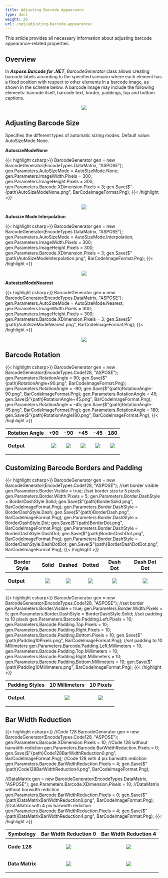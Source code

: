 ```yaml
---
title: Adjusting Barcode Appearance
type: docs
weight: 20
url: /net/adjusting-barcode-appearance/
---
```

This article provides all necessary information about adjusting barcode appearance-related properties.

## Overview
In ***Aspose.Barcode for .NET***, *BarcodeGenerator* class allows creating barcode labels according to the specified scenario where each element has a fixed position with respect to other elements in a barcode image, as shown in the scheme below. A barcode image may include the following elements: barcode itself, barcode text, border, paddings, top and bottom captions.
  
<p align="center"><img src="Barcode_View_Scheme.png"></p>
  
## Adjusting Barcode Size

Specifies the different types of automatic sizing modes. Default value: AutoSizeMode.None.

**AutosizeModeNone**

{{< highlight csharp>}}
BarcodeGenerator gen = new BarcodeGenerator(EncodeTypes.DataMatrix, "ASPOSE");
gen.Parameters.AutoSizeMode = AutoSizeMode.None;
gen.Parameters.ImageWidth.Pixels = 300;
gen.Parameters.ImageHeight.Pixels = 300;
gen.Parameters.Barcode.XDimension.Pixels = 3;
gen.Save($"{path}AutoSizeModeNone.png", BarCodeImageFormat.Png);
{{< /highlight >}} 
  
<p align="center"><img src="AutoSizeModeNone.png"></p>

**Autosize Mode Interpolation**

{{< highlight csharp>}}
BarcodeGenerator gen = new BarcodeGenerator(EncodeTypes.DataMatrix, "ASPOSE");
gen.Parameters.AutoSizeMode = AutoSizeMode.Interpolation;
gen.Parameters.ImageWidth.Pixels = 300;
gen.Parameters.ImageHeight.Pixels = 300;
gen.Parameters.Barcode.XDimension.Pixels = 3;
gen.Save($"{path}AutoSizeModeInterpolation.png", BarCodeImageFormat.Png);
{{< /highlight >}} 
  
<p align="center"><img src="AutoSizeModeInterpolation.png"></p>  

**AutosizeModeNearest**

{{< highlight csharp>}}
BarcodeGenerator gen = new BarcodeGenerator(EncodeTypes.DataMatrix, "ASPOSE");
gen.Parameters.AutoSizeMode = AutoSizeMode.Nearest;
gen.Parameters.ImageWidth.Pixels = 300;
gen.Parameters.ImageHeight.Pixels = 300;
gen.Parameters.Barcode.XDimension.Pixels = 3;
gen.Save($"{path}AutoSizeModeNearest.png", BarCodeImageFormat.Png);
{{< /highlight >}}
  
<p align="center"><img src="AutoSizeModeNearest.png"></p>
    
## Barcode Rotation

{{< highlight csharp>}}
BarcodeGenerator gen = new BarcodeGenerator(EncodeTypes.Code128, "ASPOSE");
gen.Parameters.RotationAngle = 90;
gen.Save($"{path}RotationAngle+90.png", BarCodeImageFormat.Png);
gen.Parameters.RotationAngle = -90;
gen.Save($"{path}RotationAngle-90.png", BarCodeImageFormat.Png);
gen.Parameters.RotationAngle = 45;
gen.Save($"{path}RotationAngle+45.png", BarCodeImageFormat.Png);
gen.Parameters.RotationAngle = -45;
gen.Save($"{path}RotationAngle-45.png", BarCodeImageFormat.Png);
gen.Parameters.RotationAngle = 180;
gen.Save($"{path}RotationAngle180.png", BarCodeImageFormat.Png);
{{< /highlight >}} 

|Rotation Angle|+90|-90|+45|-45|180| 
|---|:---:|:---:|:---:|:---:|:---:| 
|**Output**|<p align="center"><img src="RotationAngle+90.png"></p>|<p align="center"><img src="RotationAngle-90.png"></p>|<p align="center"><img src="RotationAngle+45.png"></p>|<p align="center"><img src="RotationAngle-45.png"></p>|<p align="center"><img src="RotationAngle180.png"></p>|

## Customizing Barcode Borders and Padding

{{< highlight csharp>}}
BarcodeGenerator gen = new BarcodeGenerator(EncodeTypes.Code128, "ASPOSE");
//set border visible
gen.Parameters.Border.Visible = true;
//set border size to 5 pizels
gen.Parameters.Border.Width.Pixels = 5;
gen.Parameters.Border.DashStyle = BorderDashStyle.Solid;
gen.Save($"{path}BorderSolid.png", BarCodeImageFormat.Png);
gen.Parameters.Border.DashStyle = BorderDashStyle.Dash;
gen.Save($"{path}BorderDash.png", BarCodeImageFormat.Png);
gen.Parameters.Border.DashStyle = BorderDashStyle.Dot;
gen.Save($"{path}BorderDot.png", BarCodeImageFormat.Png);
gen.Parameters.Border.DashStyle = BorderDashStyle.DashDot;
gen.Save($"{path}BorderDashDot.png", BarCodeImageFormat.Png);
gen.Parameters.Border.DashStyle = BorderDashStyle.DashDotDot;
gen.Save($"{path}BorderDashDotDot.png", BarCodeImageFormat.Png);
{{< /highlight >}} 
  
|Border Style|Solid|Dashed|Dotted|Dash Dot|Dash Dot Dot| 
|---|:---:|:---:|:---:|:---:|:---:| 
|**Output**|<p align="center"><img src="BorderSolid.png"></p>|<p align="center"><img src="BorderDash.png"></p>|<p align="center"><img src="BorderDot.png"></p>|<p align="center"><img src="BorderDashDot.png"></p>|<p align="center"><img src="BorderDashDotDot.png"></p>|
  
{{< highlight csharp>}}
BarcodeGenerator gen = new BarcodeGenerator(EncodeTypes.Code128, "ASPOSE");
//set border
gen.Parameters.Border.Visible = true;
gen.Parameters.Border.Width.Pixels = 5;
gen.Parameters.Border.DashStyle = BorderDashStyle.Solid;
//set padding to 10 pixels
gen.Parameters.Barcode.Padding.Left.Pixels = 10;
gen.Parameters.Barcode.Padding.Top.Pixels = 10;
gen.Parameters.Barcode.Padding.Right.Pixels = 10;
gen.Parameters.Barcode.Padding.Bottom.Pixels = 10;
gen.Save($"{path}Padding10Pixels.png", BarCodeImageFormat.Png);
//set padding to 10 Millimeters
gen.Parameters.Barcode.Padding.Left.Millimeters = 10;
gen.Parameters.Barcode.Padding.Top.Millimeters = 10;
gen.Parameters.Barcode.Padding.Right.Millimeters = 10;
gen.Parameters.Barcode.Padding.Bottom.Millimeters = 10;
gen.Save($"{path}Padding10Millimeters.png", BarCodeImageFormat.Png);
{{< /highlight >}} 
  
|Padding Styles|10 Millimeters|10 Pixels|  
|---|:---:|:---:|  
|**Output**|<p align="center"><img src="Padding10Millimeters.png"></p>|<p align="center"><img src="Padding10Pixels.png"></p>| 
  
## Bar Width Reduction

{{< highlight csharp>}}
//Code 128
BarcodeGenerator gen = new BarcodeGenerator(EncodeTypes.Code128, "ASPOSE");
gen.Parameters.Barcode.XDimension.Pixels = 10;
//Code 128 without barwidth rediction
gen.Parameters.Barcode.BarWidthReduction.Pixels = 0;
gen.Save($"{path}Code128BarWidthReduction0.png", BarCodeImageFormat.Png);
//Code 128 with 4 pix barwidth rediction
gen.Parameters.Barcode.BarWidthReduction.Pixels = 4;
gen.Save($"{path}Code128BarWidthReduction4.png", BarCodeImageFormat.Png);

//DataMatrix
gen = new BarcodeGenerator(EncodeTypes.DataMatrix, "ASPOSE");
gen.Parameters.Barcode.XDimension.Pixels = 10;
//DataMatrix without barwidth rediction
gen.Parameters.Barcode.BarWidthReduction.Pixels = 0;
gen.Save($"{path}DataMatrixBarWidthReduction0.png", BarCodeImageFormat.Png);
//DataMatrix with 4 pix barwidth rediction
gen.Parameters.Barcode.BarWidthReduction.Pixels = 4;
gen.Save($"{path}DataMatrixBarWidthReduction4.png", BarCodeImageFormat.Png);
{{< /highlight >}} 
  
|Symbology|Bar Width Reduction 0|Bar Width Reduction 4|  
|---|:---:|:---:|  
|**Code 128**|<p align="center"><img src="Code128BarWidthReduction0.png"></p>|<p align="center"><img src="Code128BarWidthReduction4.png"></p>| 
|**Data Matrix**|<p align="center"><img src="DataMatrixBarWidthReduction0.png"></p>|<p align="center"><img src="DataMatrixBarWidthReduction4.png"></p>| 
  